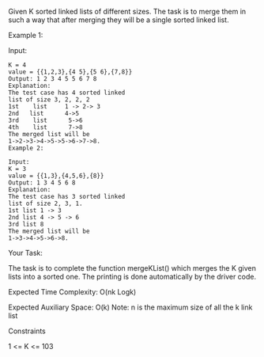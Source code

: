 Given K sorted linked lists of different sizes. The task is to merge them in such a way that after merging they will be a single sorted linked list.

Example 1:

Input:
```
K = 4
value = {{1,2,3},{4 5},{5 6},{7,8}}
Output: 1 2 3 4 5 5 6 7 8
Explanation:
The test case has 4 sorted linked 
list of size 3, 2, 2, 2
1st    list     1 -> 2-> 3
2nd   list      4->5
3rd    list      5->6
4th    list      7->8
The merged list will be
1->2->3->4->5->5->6->7->8.
Example 2:

Input:
K = 3
value = {{1,3},{4,5,6},{8}}
Output: 1 3 4 5 6 8
Explanation:
The test case has 3 sorted linked
list of size 2, 3, 1.
1st list 1 -> 3
2nd list 4 -> 5 -> 6
3rd list 8
The merged list will be
1->3->4->5->6->8.
```
Your Task:

The task is to complete the function mergeKList() which merges the K given lists into a sorted one. The printing is done automatically by the driver code.

Expected Time Complexity: O(nk Logk)

Expected Auxiliary Space: O(k)
Note: n is the maximum size of all the k link list


Constraints

1 <= K <= 103


